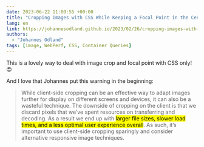 ```yaml
---
date: 2023-06-22 11:00:55 +00:00
title: "Cropping Images with CSS While Keeping a Focal Point in the Center"
lang: en
link: https://johannesodland.github.io/2023/02/26/cropping-images-with-css-while-keeping-a-focal-point-in-the-center.html
authors:
  - "Johannes Odland"
tags: [image, WebPerf, CSS, Container Queries]
---
```


This is a lovely way to deal with image crop and focal point with CSS only! 😍

And I love that Johannes put this warning in the beginning:

> While client-side cropping can be an effective way to adapt images further for display on different screens and devices, it can also be a wasteful technique. The downside of cropping on the client is that we discard pixels that we’ve spent resources on transferring and decoding. As a result we end up with <mark>larger file sizes, slower load times, and a less optimal user experience overall</mark>. As such, it’s important to use client-side cropping sparingly and consider alternative responsive image techniques.
